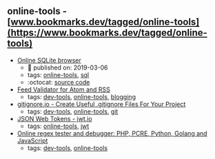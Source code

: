 online-tools - [www.bookmarks.dev/tagged/online-tools](https://www.bookmarks.dev/tagged/online-tools)
---
* [Online SQLite browser](https://extendsclass.com/sqlite-browser.html)
    * :calendar: published on: 2019-03-06
    * tags: [online-tools](../tagged/online-tools.md), [sql](../tagged/sql.md)
    * :octocat: [source code](https://github.com/hautdefrance/Web-GUI-for-SQLite)
* [Feed Validator for Atom and RSS](http://www.feedvalidator.org/)
    * tags: [dev-tools](../tagged/dev-tools.md), [online-tools](../tagged/online-tools.md), [blogging](../tagged/blogging.md)
* [gitignore.io - Create Useful .gitignore Files For Your Project](https://www.gitignore.io/)
    * tags: [dev-tools](../tagged/dev-tools.md), [online-tools](../tagged/online-tools.md), [git](../tagged/git.md)
* [JSON Web Tokens - jwt.io](https://jwt.io/)
    * tags: [online-tools](../tagged/online-tools.md), [jwt](../tagged/jwt.md)
* [Online regex tester and debugger: PHP, PCRE, Python, Golang and JavaScript](https://regex101.com/)
    * tags: [dev-tools](../tagged/dev-tools.md), [online-tools](../tagged/online-tools.md)

